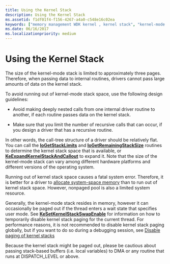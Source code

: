 ```yaml
---
title: Using the Kernel Stack
description: Using the Kernel Stack
ms.assetid: f1df01f4-f156-4267-a4a0-c548e16c02ea
keywords: ["memory management WDK kernel , kernel stack", "kernel-mode stack space WDK", "kernel stack space WDK"]
ms.date: 06/16/2017
ms.localizationpriority: medium
---
```


# Using the Kernel Stack





The size of the kernel-mode stack is limited to approximately three pages. Therefore, when passing data to internal routines, drivers cannot pass large amounts of data on the kernel stack.

To avoid running out of kernel-mode stack space, use the following design guidelines:

-   Avoid making deeply nested calls from one internal driver routine to another, if each routine passes data on the kernel stack.

-   Make sure that you limit the number of recursive calls that can occur, if you design a driver that has a recursive routine.

In other words, the call-tree structure of a driver should be relatively flat. You can call the [**IoGetStackLimits**](https://msdn.microsoft.com/library/windows/hardware/ff549299) and [**IoGetRemainingStackSize**](https://msdn.microsoft.com/library/windows/hardware/ff549286) routines to determine the kernel stack space that is available, or [**KeExpandKernelStackAndCallout**](https://msdn.microsoft.com/library/windows/hardware/ff552030) to expand it. Note that the size of the kernel-mode stack can vary among different hardware platforms and different versions of the operating system.

Running out of kernel stack space causes a fatal system error. Therefore, it is better for a driver to [allocate system-space memory](allocating-system-space-memory.md) than to run out of kernel stack space. However, nonpaged pool is also a limited system resource.

Generally, the kernel-mode stack resides in memory, however it can occasionally be paged out if the thread enters a wait state that specifies user mode. See [**KeSetKernelStackSwapEnable**](https://msdn.microsoft.com/library/windows/hardware/ff553262) for information on how to temporarily disable kernel stack paging for the current thread. For performance reasons, it is not recommended to disable kernel stack paging globally, but if you want to do so during a debugging session, see [Disable paging of kernel stacks](https://msdn.microsoft.com/library/windows/hardware/ff541920)

Because the kernel stack might be paged out, please be cautious about passing stack-based buffers (i.e. local variables) to DMA or any routine that runs at DISPATCH_LEVEL or above.

